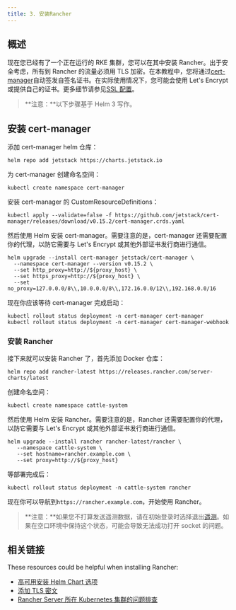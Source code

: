 ```yaml
---
title: 3. 安装Rancher
---
```


## 概述

现在您已经有了一个正在运行的 RKE 集群，您可以在其中安装 Rancher。出于安全考虑，所有到 Rancher 的流量必须用 TLS 加密。在本教程中，您将通过[cert-manager](https://cert-manager.io/)自动签发自签名证书。在实际使用情况下，您可能会使用 Let's Encrypt 或提供自己的证书。更多细节请参见[SSL 配置](/docs/rancher2.5/installation/k8s-install/helm-rancher/_index)。

> **注意：**以下步骤基于 Helm 3 写作。

## 安装 cert-manager

添加 cert-manager helm 仓库：

```
helm repo add jetstack https://charts.jetstack.io
```

为 cert-manager 创建命名空间：

```
kubectl create namespace cert-manager
```

安装 cert-manager 的 CustomResourceDefinitions：

```
kubectl apply --validate=false -f https://github.com/jetstack/cert-manager/releases/download/v0.15.2/cert-manager.crds.yaml
```

然后使用 Helm 安装 cert-manager。需要注意的是，cert-manager 还需要配置你的代理，以防它需要与 Let's Encrypt 或其他外部证书发行商进行通信。

```
helm upgrade --install cert-manager jetstack/cert-manager \
  --namespace cert-manager --version v0.15.2 \
  --set http_proxy=http://${proxy_host} \
  --set https_proxy=http://${proxy_host} \
  --set no_proxy=127.0.0.0/8\\,10.0.0.0/8\\,172.16.0.0/12\\,192.168.0.0/16
```

现在你应该等待 cert-manager 完成启动：

```
kubectl rollout status deployment -n cert-manager cert-manager
kubectl rollout status deployment -n cert-manager cert-manager-webhook
```

### 安装 Rancher

接下来就可以安装 Rancher 了，首先添加 Docker 仓库：

```
helm repo add rancher-latest https://releases.rancher.com/server-charts/latest
```

创建命名空间：

```
kubectl create namespace cattle-system
```

然后使用 Helm 安装 Rancher。需要注意的是，Rancher 还需要配置你的代理，以防它需要与 Let's Encrypt 或其他外部证书发行商进行通信。

```
helm upgrade --install rancher rancher-latest/rancher \
   --namespace cattle-system \
   --set hostname=rancher.example.com \
   --set proxy=http://${proxy_host}
```

等部署完成后：

```
kubectl rollout status deployment -n cattle-system rancher
```

现在你可以导航到`https://rancher.example.com`，开始使用 Rancher。

> **注意：**如果您不打算发送遥测数据，请在初始登录时选择退出[遥测](/docs/rancher2.5/faq/telemetry/_index)。如果在空口环境中保持这个状态，可能会导致无法成功打开 socket 的问题。

## 相关链接

These resources could be helpful when installing Rancher:

- [高可用安装 Helm Chart 选项](/docs/rancher2.5/installation/options/chart-options/_index)
- [添加 TLS 密文](/docs/rancher2.5/installation/options/tls-secrets/_index)
- [Rancher Server 所在 Kubernetes 集群的问题排查](/docs/rancher2.5/installation/options/troubleshooting/_index)
